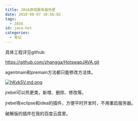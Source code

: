 ```yaml
---
title: JAVA游戏服务器热更
date: 2018-08-07 10:56:02
tags:
  - JAVA
id: java-hot
categories:
  - 笔记
---
```


具体工程详见github:

https://github.com/zhangga/HotswapJAVA.git

agentmain和premain方法都只能修改方法体。

[![hKvk5V.md.png](https://z3.ax1x.com/2021/08/27/hKvk5V.md.png)](https://imgtu.com/i/hKvk5V)

jrebel可以热更类，新增、删除、修改等。

jrebel有eclipse和idea的插件，方便平时开发时，不用重启服务器。

破解版的插件在我的百度云盘里。

